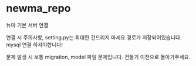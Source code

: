 # newma_repo
 뉴마 기본 서버 연결

연결 시 주의사항, setting.py는 최대한 건드리지 마세요 경로가 저장되어있습니다.
mysql 연결 하셔야합니다!

문제 발생 시 보통 migration, model 파일 문제입니다. 건들기 이전으로 돌아가주세요.

